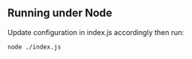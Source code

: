 ## Running under Node

Update configuration in index.js accordingly then run:

```
node ./index.js
```